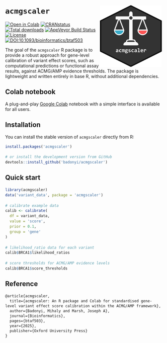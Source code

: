# `acmgscaler` <a href='https://colab.research.google.com/github/badonyi/acmgscaler/blob/main/acmgscaler.ipynb'><img src='hexlogo.png' align="right" height="198" /></a>

<!-- badges: start -->
[![Open in Colab](https://colab.research.google.com/assets/colab-badge.svg)](https://colab.research.google.com/github/badonyi/acmgscaler/blob/main/acmgscaler.ipynb)
[![CRANstatus](https://www.r-pkg.org/badges/version/acmgscaler)](https://cran.r-project.org/package=acmgscaler)
[![Total downloads](https://cranlogs.r-pkg.org/badges/grand-total/acmgscaler?color=blue)](https://CRAN.R-project.org/package=acmgscaler)
[![AppVeyor Build Status](https://ci.appveyor.com/api/projects/status/github/badonyi/acmgscaler?branch=main&svg=true)](https://ci.appveyor.com/project/badonyi/acmgscaler/)
[![License](https://img.shields.io/badge/License-MIT-yellow.svg)](https://github.com/badonyi/acmgscaler/blob/main/LICENSE)
[![DOI:10.1093/bioinformatics/btaf503](https://img.shields.io/badge/DOI-10.1093/bioinformatics/btaf503-B31B1B.svg)](https://doi.org/10.1093/bioinformatics/btaf503)
<!-- badges: end -->

The goal of the `acmgscaler` R package is to provide a robust approach for gene-level calibration of variant effect scores, such as computational predictions or functional assay results, against ACMG/AMP evidence thresholds.
The package is lightweight and written entirely in base R, without additional dependencies.


## Colab notebook
A plug-and-play [Google Colab](https://colab.research.google.com/github/badonyi/acmgscaler/blob/main/acmgscaler.ipynb) notebook with a simple interface is available for all users.


## Installation
You can install the stable version of `acmgscaler` directly from R:

```r
install.packages('acmgscaler')

# or install the development version from GitHub
devtools::install_github('badonyi/acmgscaler')
```


## Quick start

```r
library(acmgscaler)
data('variant_data', package = 'acmgscaler')

# calibrate example data
calib <- calibrate(
  df = variant_data,
  value = 'score', 
  prior = 0.1,
  group = 'gene'
)

# likelihood_ratio data for each variant
calib$BRCA1$likelihood_ratios

# score thresholds for ACMG/AMP evidence levels
calib$BRCA1$score_thresholds
```


## Reference
```
@article{acmgscaler,
  title={acmgscaler: An R package and Colab for standardised gene-level variant effect score calibration within the ACMG/AMP framework},
  author={Badonyi, Mihaly and Marsh, Joseph A},
  journal={Bioinformatics},
  pages={btaf503},
  year={2025},
  publisher={Oxford University Press}
}
```
